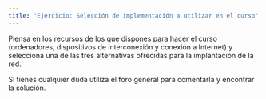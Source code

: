 ```yaml
---
title: "Ejercicio: Selección de implementación a utilizar en el curso"
---
```


Piensa en los recursos de los que dispones para hacer el curso (ordenadores, dispositivos de interconexión y conexión a Internet) y selecciona una de las tres alternativas ofrecidas para la implantación de la red.

Si tienes cualquier duda utiliza el foro general para comentarla y encontrar la solución.
